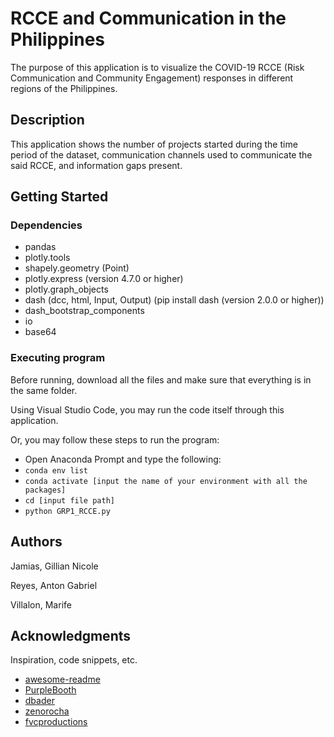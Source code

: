 # RCCE and Communication in the Philippines

The purpose of this application is to visualize the COVID-19 RCCE (Risk Communication and Community Engagement) responses in different regions of the Philippines. 

## Description

This application shows the number of projects started during the time period of the dataset, communication channels used to communicate the said RCCE, and information gaps present.

## Getting Started

### Dependencies

* pandas
* plotly.tools
* shapely.geometry (Point)
* plotly.express (version 4.7.0 or higher)
* plotly.graph_objects
* dash (dcc, html, Input, Output) (pip install dash (version 2.0.0 or higher))
* dash_bootstrap_components
* io
* base64

### Executing program

Before running, download all the files and make sure that everything is in the same folder. 

Using Visual Studio Code, you may run the code itself through this application.

Or, you may follow these steps to run the program:
* Open Anaconda Prompt and type the following:
* ```conda env list ```
* ```conda activate [input the name of your environment with all the packages]```
* ```cd [input file path]```
* ```python GRP1_RCCE.py```



## Authors

Jamias, Gillian Nicole

Reyes, Anton Gabriel

Villalon, Marife


## Acknowledgments

Inspiration, code snippets, etc.
* [awesome-readme](https://github.com/matiassingers/awesome-readme)
* [PurpleBooth](https://gist.github.com/PurpleBooth/109311bb0361f32d87a2)
* [dbader](https://github.com/dbader/readme-template)
* [zenorocha](https://gist.github.com/zenorocha/4526327)
* [fvcproductions](https://gist.github.com/fvcproductions/1bfc2d4aecb01a834b46)

